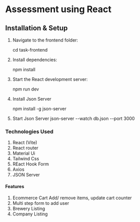 # Assessment using React
## Installation & Setup
1. Navigate to the frontend folder:
   
   cd task-frontend
   
2. Install dependencies:
   
   npm install
   
3. Start the React development server:
   
   npm run dev

4.  Install Json Server
     
     npm install -g json-server
5. Start Json Server
     json-server --watch db.json --port 3000

### Technologies Used

1. React (Vite)
2. React router
3. Material Ui
4. Tailwind Css
5. REact Hook Form
6. Axios
7. JSON Server

#### Features 

1. Ecommerce Cart Add/ remove items, update cart counter 
2. Multi step form to add user
3. Brewery Listing
4. Company Listing